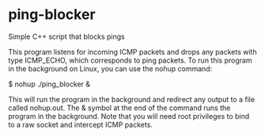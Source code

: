 # ping-blocker
Simple C++ script that blocks pings

This program listens for incoming ICMP packets and drops any packets with type ICMP_ECHO, which corresponds to ping packets. To run this program in the background on Linux, you can use the nohup command:

$ nohup ./ping_blocker &

This will run the program in the background and redirect any output to a file called nohup.out. The & symbol at the end of the command runs the program in the background. Note that you will need root privileges to bind to a raw socket and intercept ICMP packets.
